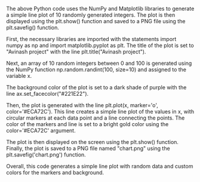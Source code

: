 The above Python code uses the NumPy and Matplotlib libraries to generate a simple line plot of 10 randomly generated integers. The plot is then displayed using the plt.show() function and saved to a PNG file using the plt.savefig() function.

First, the necessary libraries are imported with the statements import numpy as np and import matplotlib.pyplot as plt. The title of the plot is set to "Avinash project" with the line plt.title("Avinash project").

Next, an array of 10 random integers between 0 and 100 is generated using the NumPy function np.random.randint(100, size=10) and assigned to the variable x.

The background color of the plot is set to a dark shade of purple with the line ax.set_facecolor("#221E22").

Then, the plot is generated with the line plt.plot(x, marker='o', color='#ECA72C'). This line creates a simple line plot of the values in x, with circular markers at each data point and a line connecting the points. The color of the markers and line is set to a bright gold color using the color='#ECA72C' argument.

The plot is then displayed on the screen using the plt.show() function. Finally, the plot is saved to a PNG file named "chart.png" using the plt.savefig('chart.png') function.

Overall, this code generates a simple line plot with random data and custom colors for the markers and background.